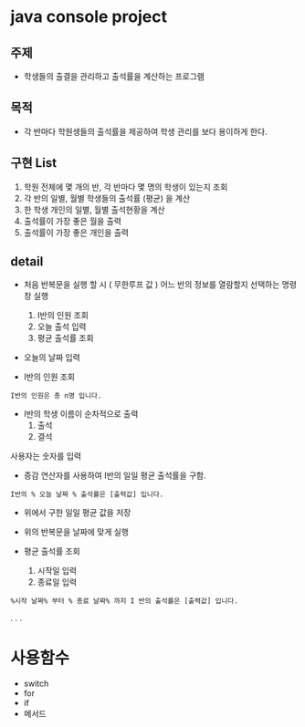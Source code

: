 # java console project

## 주제
- 학생들의 출결을 관리하고 출석률을 계산하는 프로그램

## 목적

- 각 반마다 학원생들의 출석률을 제공하여 학생 관리를 보다 용이하게 한다.

## 구현 List
1. 학원 전체에 몇 개의 반, 각 반마다 몇 명의 학생이 있는지 조회
2. 각 반의 일별, 월별 학생들의 출석률 (평균) 을 계산
3. 한 학생 개인의 일별, 월별 출석현황을 계산
4. 출석률이 가장 좋은 월을 출력
5. 출석률이 가장 좋은 개인을 출력


## detail
- 처음 반복문을 실행 할 시 ( 무한루프 값 ) 어느 반의 정보를 열람할지 선택하는 명령창 실행
    1. I반의 인원 조회
    2. 오늘 출석 입력
    3. 평균 출석률 조회

- 오늘의 날짜 입력

- I반의 인원 조회 
```
I반의 인원은 총 n명 입니다.
```

- I반의 학생 이름이 순차적으로 출력
    1. 출석
    2. 결석

사용자는 숫자를 입력

- 증감 연산자를 사용하여 I반의 일일 평균 출석률을 구함. 
```
I반의 % 오늘 날짜 % 출석률은 [출력값] 입니다.
```

- 위에서 구한 일일 평균 값을 저장

- 위의 반복문을 날짜에 맞게 실행

- 평균 출석률 조회
    1. 시작일 입력
    2. 종료일 입력

```
%시작 날짜% 부터 % 종료 날짜% 까지 I 반의 출석률은 [출력값] 입니다.
```

.
.
.

# 사용함수
- switch
- for
- if
- 메서드
